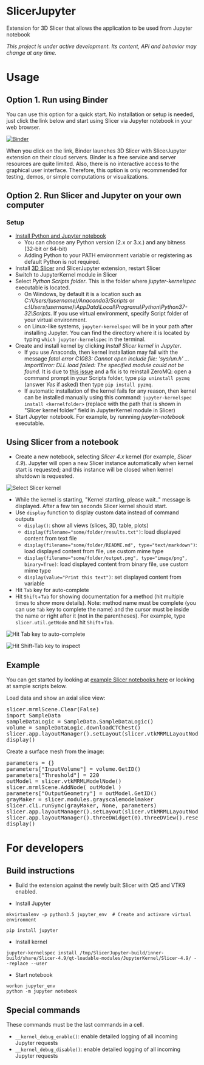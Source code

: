 # SlicerJupyter
Extension for 3D Slicer that allows the application to be used from Jupyter notebook

*This project is under active development. Its content, API and behavior may change at any time.*

# Usage

## Option 1. Run using Binder

You can use this option for a quick start. No installation or setup is needed, just click the link below and start using Slicer via Jupyter notebook in your web browser.

[![Binder](https://mybinder.org/badge.svg)](https://mybinder.org/v2/gh/slicer/SlicerNotebooks/master)

When you click on the link, Binder launches 3D Slicer with SlicerJupyter extension on their cloud servers. Binder is a free service and server resources are quite limited. Also, there is no interactive access to the graphical user interface. Therefore, this option is only recommended for testing, demos, or simple computations or visualizations.

## Option 2. Run Slicer and Jupyter on your own computer

### Setup

* [Install Python and Jupyter notebook](http://jupyter.org/install)
  * You can choose any Python version (2.x or 3.x.) and any bitness (32-bit or 64-bit)
  * Adding Python to your PATH environment variable or registering as default Python is not required.
* Install [3D Slicer](https://download.slicer.org/) and SlicerJupyter extension, restart Slicer
* Switch to JupyterKernel module in Slicer
* Select _Python Scripts folder_. This is the folder where _jupyter-kernelspec_ executable is located.
  * On Windows, by default it is a location such as _C:/Users/(username)/Anaconda3/Scripts_ or _c:\Users\(username)\AppData\Local\Programs\Python\Python37-32\Scripts_. If you use virtual environment, specify Script folder of your virtual environment.
  * on Linux-like systems, `jupyter-kernelspec` will be in your path after installing Jupyter. You can find the directory where it is located by typing `which jupyter-kernelspec` in the terminal.
* Create and install kernel by clicking _Install Slicer kernel in Jupyter_.
  * If you use Anaconda, then kernel installation may fail with the message _fatal error C1083: Cannot open include file: 'sys/un.h' ... ImportError: DLL load failed: The specified module could not be found._ It is due to [this issue](https://github.com/zeromq/pyzmq/issues/852) and a fix is to reinstall ZeroMQ: open a command prompt in your Scripts folder, type `pip uninstall pyzmq` (answer _Yes_ if asked) then type `pip install pyzmq`.
  * If automatic installation of the kernel fails for any reason, then kernel can be installed manually using this command: `jupyter-kernelspec install <kernelfolder>` (replace <kernelfolder> with the path that is shown in "Slicer kernel folder" field in JupyterKernel module in Slicer)
* Start Jupyter notebook. For example, by runnning _jupyter-notebook_ executable.

## Using Slicer from a notebook

* Create a new notebook, selecting _Slicer 4.x_ kernel (for example, _Slicer 4.9_). Jupyter will open a new Slicer instance automatically when kernel start is requested; and this instance will be closed when kernel shutdown is requested.

![Select Slicer kernel](doc/StartKernel.png)

* While the kernel is starting, "Kernel starting, please wait.." message is displayed. After a few ten seconds Slicer kernel should start.
* Use `display` function to display custom data instead of command outputs
  * `display()`: show all views (slices, 3D, table, plots)
  * `display(filename="some/folder/results.txt")`: load displayed content from text file
  * `display(filename="some/folder/README.md", type="text/markdown")`: load displayed content from file, use custom mime type
  * `display(filename="some/folder/output.png", type="image/png", binary=True)`: load displayed content from binary file, use custom mime type
  * `display(value="Print this text")`: set displayed content from variable
* Hit `Tab` key for auto-complete
* Hit `Shift`+`Tab` for showing documentation for a method (hit multiple times to show more details). Note: method name must be complete (you can use `Tab` key to complete the name) and the cursor must be inside the name or right after it (not in the parentheses). For example, type `slicer.util.getNode` and hit `Shift`+`Tab`.

![Hit Tab key to auto-complete](doc/AutoComplete.png)

![Hit Shift-Tab key to inspect](doc/Inspect.png)

## Example

You can get started by looking at [example Slicer notebooks here](https://github.com/Slicer/SlicerNotebooks) or looking at sample scripts below.

Load data and show an axial slice view:

<pre>
slicer.mrmlScene.Clear(False)
import SampleData
sampleDataLogic = SampleData.SampleDataLogic()
volume = sampleDataLogic.downloadCTChest()
slicer.app.layoutManager().setLayout(slicer.vtkMRMLLayoutNode.SlicerLayoutOneUpRedSliceView)
display()
</pre>

Create a surface mesh from the image:

<pre>
parameters = {}
parameters["InputVolume"] = volume.GetID()
parameters["Threshold"] = 220
outModel = slicer.vtkMRMLModelNode()
slicer.mrmlScene.AddNode( outModel )
parameters["OutputGeometry"] = outModel.GetID()
grayMaker = slicer.modules.grayscalemodelmaker
slicer.cli.runSync(grayMaker, None, parameters)
slicer.app.layoutManager().setLayout(slicer.vtkMRMLLayoutNode.SlicerLayoutOneUp3DView)
slicer.app.layoutManager().threeDWidget(0).threeDView().resetCamera()
display()
</pre>



# For developers

## Build instructions

* Build the extension against the newly built Slicer with Qt5 and VTK9 enabled.

* Install Jupyter

```
mkvirtualenv -p python3.5 jupyter_env  # Create and activare virtual environment

pip install jupyter
```

* Install kernel

```
jupyter-kernelspec install /tmp/SlicerJupyter-build/inner-build/share/Slicer-4.9/qt-loadable-modules/JupyterKernel/Slicer-4.9/ --replace --user
```

* Start notebook

```
workon jupyter_env
python -m jupyter notebook
```

## Special commands

These commands must be the last commands in a cell.

- `__kernel_debug_enable()`: enable detailed logging of all incoming Jupyter requests
- `__kernel_debug_disable()`: enable detailed logging of all incoming Jupyter requests
